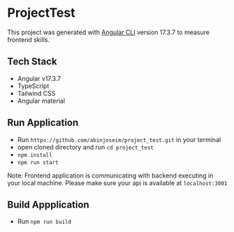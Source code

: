 # ProjectTest

This project was generated with [Angular CLI](https://github.com/angular/angular-cli) version 17.3.7 to measure frontend skills.

## Tech Stack

- Angular v17.3.7
- TypeScript
- Tailwind CSS
- Angular material

## Run Application

- Run `https://github.com/abinjoseim/project_test.git` in your terminal
- open cloned directory and run `cd project_test`
- `npm install`
- `npm run start`

Note: Frontend application is communicating with backend executing in your local machine. Please make sure your api is available at `localhost:3001`

## Build Appplication

- Run `npm run build`
